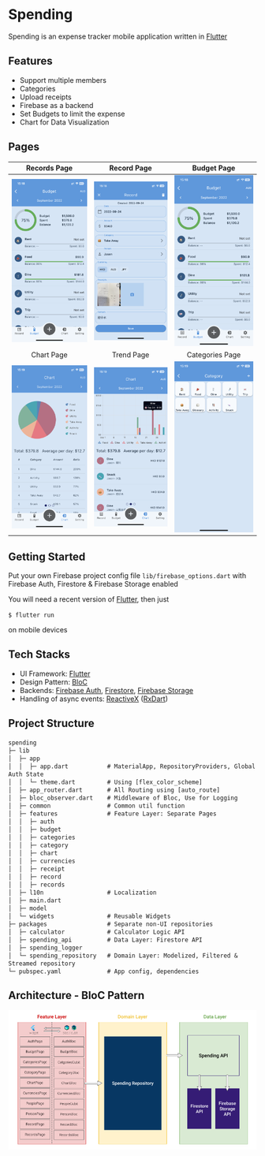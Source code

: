 # Spending

Spending is an expense tracker mobile application written in [Flutter](https://flutter.dev/)

## Features
- Support multiple members
- Categories
- Upload receipts
- Firebase as a backend
- Set Budgets to limit the expense
- Chart for Data Visualization

## Pages
|                                          Records Page                                           |                                           Record Page                                           |                                             Budget Page                                             |
| :---------------------------------------------------------------------------------------------: | :---------------------------------------------------------------------------------------------: | :-------------------------------------------------------------------------------------------------: |
| <img src="https://github.com/jasontcs/spending/blob/master/screenshots/budget.png" width="240"> | <img src="https://github.com/jasontcs/spending/blob/master/screenshots/record.png" width="240"> |   <img src="https://github.com/jasontcs/spending/blob/master/screenshots/budget.png" width="240">   |
|                                           Chart Page                                            |                                           Trend Page                                            |                                           Categories Page                                           |
| <img src="https://github.com/jasontcs/spending/blob/master/screenshots/chart.png" width="240">  | <img src="https://github.com/jasontcs/spending/blob/master/screenshots/trend.png" width="240">  | <img src="https://github.com/jasontcs/spending/blob/master/screenshots/categories.png" width="240"> |

## Getting Started
Put your own Firebase project config   file `lib/firebase_options.dart` with Firebase Auth, Firestore & Firebase Storage enabled

You will need a recent version of [Flutter](https://flutter.dev/), then just

`$ flutter run`

on mobile devices

## Tech Stacks

- UI Framework: [Flutter](https://flutter.dev/)
- Design Pattern: [BloC](https://bloclibrary.dev/)
- Backends: [Firebase Auth](https://firebase.google.com/docs/auth), [Firestore](https://firebase.google.com/docs/firestore), [Firebase Storage](https://firebase.google.com/docs/storage)
- Handling of async events: [ReactiveX](https://reactivex.io/) ([RxDart](https://github.com/ReactiveX/rxdart))

## Project Structure
```
spending 
├─ lib
│  ├─ app
│  │  ├─ app.dart           # MaterialApp, RepositoryProviders, Global Auth State
│  │  └─ theme.dart         # Using [flex_color_scheme]
│  ├─ app_router.dart       # All Routing using [auto_route]
│  ├─ bloc_observer.dart    # Middleware of Bloc, Use for Logging
│  ├─ common                # Common util function
│  ├─ features              # Feature Layer: Separate Pages  
│  │  ├─ auth
│  │  ├─ budget
│  │  ├─ categories
│  │  ├─ category
│  │  ├─ chart
│  │  ├─ currencies
│  │  ├─ receipt
│  │  ├─ record
│  │  ├─ records
│  ├─ l10n                  # Localization
│  ├─ main.dart             
│  ├─ model                 
│  └─ widgets               # Reusable Widgets 
├─ packages                 # Separate non-UI repositories
│  ├─ calculator            # Calculator Logic API
│  ├─ spending_api          # Data Layer: Firestore API
│  ├─ spending_logger       
│  └─ spending_repository   # Domain Layer: Modelized, Filtered & Streamed repository
└─ pubspec.yaml             # App config, dependencies
```

## Architecture - BloC Pattern
<img src="https://github.com/jasontcs/spending/blob/master/screenshots/architecture.png" width="720"> 
